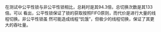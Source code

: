 在测试中公平性锁与非公平性锁相比，总耗时是其94.3倍，总切换次数是其133倍。可以
看出，公平性锁保证了锁的获取按照FIFO原则，而代价是进行大量的线程切换。非公平性锁虽
然可能造成线程“饥饿”，但极少的线程切换，保证了其更大的吞吐量。